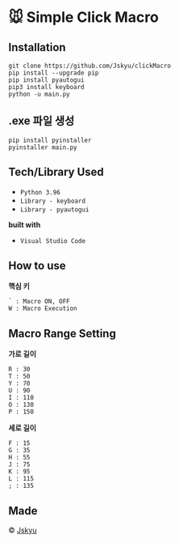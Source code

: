 # :mouse: Simple Click Macro

## Installation

```
git clone https://github.com/Jskyu/clickMacro
pip install --upgrade pip
pip install pyautogui
pip3 install keyboard
python -u main.py
```

## .exe 파일 생성
```
pip install pyinstaller
pyinstaller main.py
```

## Tech/Library Used

- `Python 3.96`
- `Library - keyboard`
- `Library - pyautogui`

__built with__
- `Visual Studio Code`

## How to use

__핵심 키__
```
` : Macro ON, OFF
W : Macro Execution
```

## Macro Range Setting

__가로 길이__
```
R : 30
T : 50
Y : 70
U : 90
I : 110
O : 130
P : 150
```

__세로 길이__
```
F : 15
G : 35
H : 55
J : 75
K : 95
L : 115
; : 135
```

## Made
© [Jskyu](https://github.com/Jskyu)
